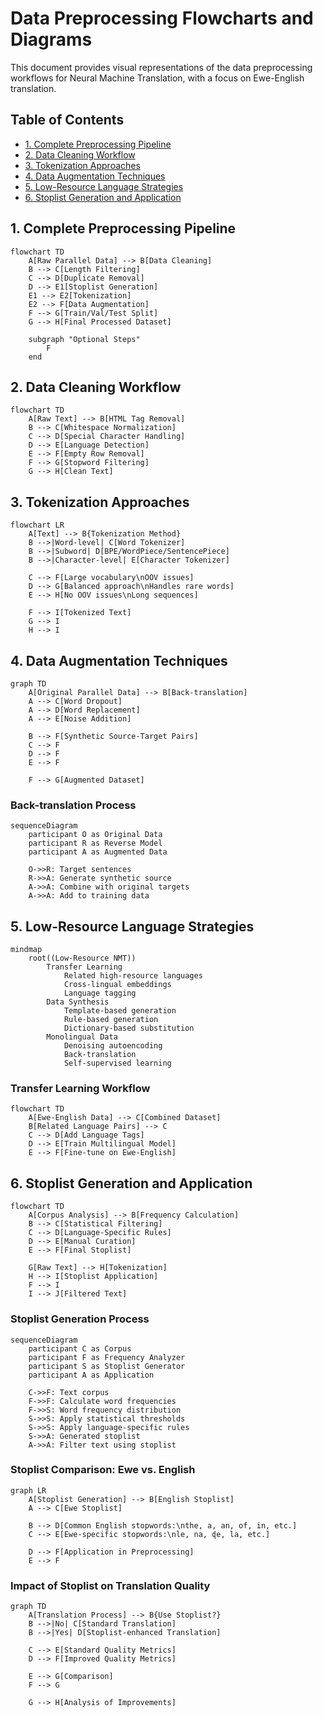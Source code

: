# Data Preprocessing Flowcharts and Diagrams

This document provides visual representations of the data preprocessing workflows for Neural Machine Translation, with a focus on Ewe-English translation.

## Table of Contents
- [1. Complete Preprocessing Pipeline](#1-complete-preprocessing-pipeline)
- [2. Data Cleaning Workflow](#2-data-cleaning-workflow)
- [3. Tokenization Approaches](#3-tokenization-approaches)
- [4. Data Augmentation Techniques](#4-data-augmentation-techniques)
- [5. Low-Resource Language Strategies](#5-low-resource-language-strategies)
- [6. Stoplist Generation and Application](#6-stoplist-generation-and-application)

## 1. Complete Preprocessing Pipeline

```mermaid
flowchart TD
    A[Raw Parallel Data] --> B[Data Cleaning]
    B --> C[Length Filtering]
    C --> D[Duplicate Removal]
    D --> E1[Stoplist Generation]
    E1 --> E2[Tokenization]
    E2 --> F[Data Augmentation]
    F --> G[Train/Val/Test Split]
    G --> H[Final Processed Dataset]
    
    subgraph "Optional Steps"
        F
    end
```

## 2. Data Cleaning Workflow

```mermaid
flowchart TD
    A[Raw Text] --> B[HTML Tag Removal]
    B --> C[Whitespace Normalization]
    C --> D[Special Character Handling]
    D --> E[Language Detection]
    E --> F[Empty Row Removal]
    F --> G[Stopword Filtering]
    G --> H[Clean Text]
```

## 3. Tokenization Approaches

```mermaid
flowchart LR
    A[Text] --> B{Tokenization Method}
    B -->|Word-level| C[Word Tokenizer]
    B -->|Subword| D[BPE/WordPiece/SentencePiece]
    B -->|Character-level| E[Character Tokenizer]
    
    C --> F[Large vocabulary\nOOV issues]
    D --> G[Balanced approach\nHandles rare words]
    E --> H[No OOV issues\nLong sequences]
    
    F --> I[Tokenized Text]
    G --> I
    H --> I
```

## 4. Data Augmentation Techniques

```mermaid
graph TD
    A[Original Parallel Data] --> B[Back-translation]
    A --> C[Word Dropout]
    A --> D[Word Replacement]
    A --> E[Noise Addition]
    
    B --> F[Synthetic Source-Target Pairs]
    C --> F
    D --> F
    E --> F
    
    F --> G[Augmented Dataset]
```

### Back-translation Process

```mermaid
sequenceDiagram
    participant O as Original Data
    participant R as Reverse Model
    participant A as Augmented Data
    
    O->>R: Target sentences
    R->>A: Generate synthetic source
    A->>A: Combine with original targets
    A->>A: Add to training data
```

## 5. Low-Resource Language Strategies

```mermaid
mindmap
    root((Low-Resource NMT))
        Transfer Learning
            Related high-resource languages
            Cross-lingual embeddings
            Language tagging
        Data Synthesis
            Template-based generation
            Rule-based generation
            Dictionary-based substitution
        Monolingual Data
            Denoising autoencoding
            Back-translation
            Self-supervised learning
```

### Transfer Learning Workflow

```mermaid
flowchart TD
    A[Ewe-English Data] --> C[Combined Dataset]
    B[Related Language Pairs] --> C
    C --> D[Add Language Tags]
    D --> E[Train Multilingual Model]
    E --> F[Fine-tune on Ewe-English]
```

## 6. Stoplist Generation and Application

```mermaid
flowchart TD
    A[Corpus Analysis] --> B[Frequency Calculation]
    B --> C[Statistical Filtering]
    C --> D[Language-Specific Rules]
    D --> E[Manual Curation]
    E --> F[Final Stoplist]
    
    G[Raw Text] --> H[Tokenization]
    H --> I[Stoplist Application]
    F --> I
    I --> J[Filtered Text]
```

### Stoplist Generation Process

```mermaid
sequenceDiagram
    participant C as Corpus
    participant F as Frequency Analyzer
    participant S as Stoplist Generator
    participant A as Application
    
    C->>F: Text corpus
    F->>F: Calculate word frequencies
    F->>S: Word frequency distribution
    S->>S: Apply statistical thresholds
    S->>S: Apply language-specific rules
    S->>A: Generated stoplist
    A->>A: Filter text using stoplist
```

### Stoplist Comparison: Ewe vs. English

```mermaid
graph LR
    A[Stoplist Generation] --> B[English Stoplist]
    A --> C[Ewe Stoplist]
    
    B --> D[Common English stopwords:\nthe, a, an, of, in, etc.]
    C --> E[Ewe-specific stopwords:\nle, na, ɖe, la, etc.]
    
    D --> F[Application in Preprocessing]
    E --> F
```

### Impact of Stoplist on Translation Quality

```mermaid
graph TD
    A[Translation Process] --> B{Use Stoplist?}
    B -->|No| C[Standard Translation]
    B -->|Yes| D[Stoplist-enhanced Translation]
    
    C --> E[Standard Quality Metrics]
    D --> F[Improved Quality Metrics]
    
    E --> G[Comparison]
    F --> G
    
    G --> H[Analysis of Improvements]
```

